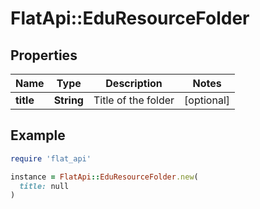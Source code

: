 # FlatApi::EduResourceFolder

## Properties

| Name | Type | Description | Notes |
| ---- | ---- | ----------- | ----- |
| **title** | **String** | Title of the folder | [optional] |

## Example

```ruby
require 'flat_api'

instance = FlatApi::EduResourceFolder.new(
  title: null
)
```

